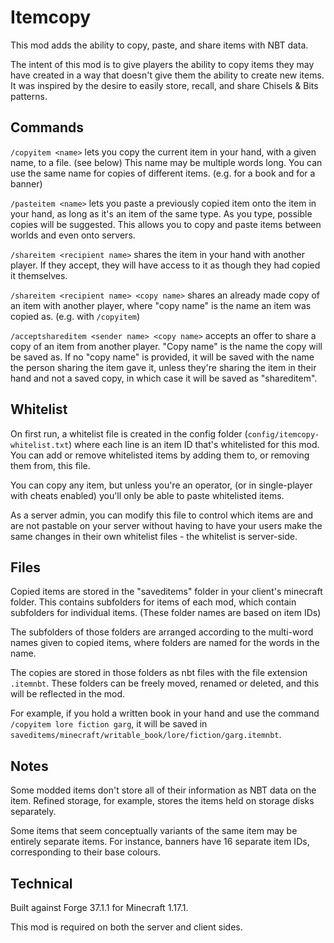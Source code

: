 # Itemcopy

This mod adds the ability to copy, paste, and share items with NBT data.

The intent of this mod is to give players the ability to copy items they may have created in a way that doesn't give them the ability to create new items. It was inspired by the desire to easily store, recall, and share Chisels & Bits patterns.

## Commands

`/copyitem <name>` lets you copy the current item in your hand, with a given name, to a file. (see below) This name may be multiple words long. You can use the same name for copies of different items. (e.g. for a book and for a banner)

`/pasteitem <name>` lets you paste a previously copied item onto the item in your hand, as long as it's an item of the same type. As you type, possible copies will be suggested. This allows you to copy and paste items between worlds and even onto servers.

`/shareitem <recipient name>` shares the item in your hand with another player. If they accept, they will have access to it as though they had copied it themselves.

`/shareitem <recipient name> <copy name>` shares an already made copy of an item with another player, where "copy name" is the name an item was copied as. (e.g. with `/copyitem`)

`/acceptshareditem <sender name> <copy name>` accepts an offer to share a copy of an item from another player. "Copy name" is the name the copy will be saved as. If no "copy name" is provided, it will be saved with the name the person sharing the item gave it, unless they're sharing the item in their hand and not a saved copy, in which case it will be saved as "shareditem".

## Whitelist

On first run, a whitelist file is created in the config folder (`config/itemcopy-whitelist.txt`) where each line is an item ID that's whitelisted for this mod. You can add or remove whitelisted items by adding them to, or removing them from, this file.

You can copy any item, but unless you're an operator, (or in single-player with cheats enabled) you'll only be able to paste whitelisted items.

As a server admin, you can modify this file to control which items are and are not pastable on your server without having to have your users make the same changes in their own whitelist files - the whitelist is server-side.

## Files

Copied items are stored in the "saveditems" folder in your client's minecraft folder. This contains subfolders for items of each mod, which contain subfolders for individual items. (These folder names are based on item IDs)

The subfolders of those folders are arranged according to the multi-word names given to copied items, where folders are named for the words in the name.

The copies are stored in those folders as nbt files with the file extension `.itemnbt`. These folders can be freely moved, renamed or deleted, and this will be reflected in the mod.

For example, if you hold a written book in your hand and use the command `/copyitem lore fiction garg`, it will be saved in `saveditems/minecraft/writable_book/lore/fiction/garg.itemnbt`.

## Notes

Some modded items don't store all of their information as NBT data on the item. Refined storage, for example, stores the items held on storage disks separately.

Some items that seem conceptually variants of the same item may be entirely separate items. For instance, banners have 16 separate item IDs, corresponding to their base colours.

## Technical

Built against Forge 37.1.1 for Minecraft 1.17.1.

This mod is required on both the server and client sides.
